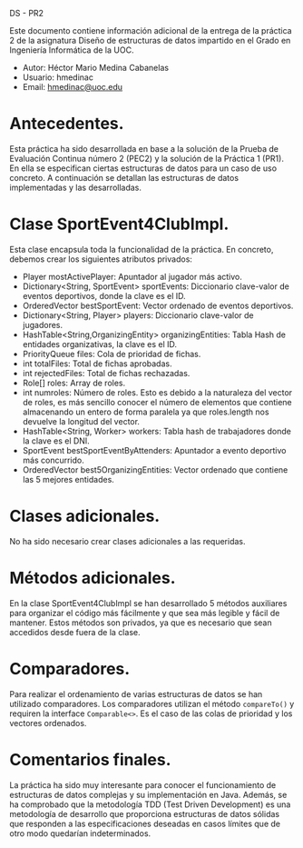 DS - PR2

Este documento contiene información adicional de la entrega de la práctica 2 de la asignatura Diseño de estructuras de
datos impartido en el Grado en Ingeniería Informática de la UOC.

- Autor: Héctor Mario Medina Cabanelas
- Usuario: hmedinac
- Email: hmedinac@uoc.edu

# Antecedentes.

Esta práctica ha sido desarrollada en base a la solución de la Prueba de Evaluación Continua número 2 (PEC2) y la 
solución de la Práctica 1 (PR1). En ella se especifican ciertas estructuras de datos para un caso de uso concreto. A 
continuación se detallan las estructuras de datos  implementadas y las desarrolladas.

# Clase SportEvent4ClubImpl.

Esta clase encapsula toda la funcionalidad de la práctica. En concreto, debemos crear los siguientes atributos privados:

- Player mostActivePlayer: Apuntador al jugador más activo.
- Dictionary<String, SportEvent> sportEvents: Diccionario clave-valor de eventos deportivos, donde la clave es el ID.
- OrderedVector<SportEvent> bestSportEvent: Vector ordenado de eventos deportivos. 
- Dictionary<String, Player> players: Diccionario clave-valor de jugadores.
- HashTable<String,OrganizingEntity> organizingEntities: Tabla Hash de entidades organizativas, la clave es el ID.
- PriorityQueue<File> files: Cola de prioridad de fichas.
- int totalFiles: Total de fichas aprobadas.
- int rejectedFiles: Total de fichas rechazadas.
- Role[] roles: Array de roles.
- int numroles: Número de roles. Esto es debido a la naturaleza del vector de roles, es más sencillo conocer el número de
elementos que contiene almacenando un entero de forma paralela ya que roles.length nos devuelve la longitud del vector.
- HashTable<String, Worker> workers: Tabla hash de trabajadores donde la clave es el DNI.
- SportEvent bestSportEventByAttenders: Apuntador a evento deportivo más concurrido.
- OrderedVector<OrganizingEntity> best5OrganizingEntities: Vector ordenado que contiene las 5 mejores entidades.

# Clases adicionales.

No ha sido necesario crear clases adicionales a las requeridas.

# Métodos adicionales.

En la clase SportEvent4ClubImpl se han desarrollado 5 métodos auxiliares para organizar el código más fácilmente y que sea
más legible y fácil de mantener. Estos métodos son privados, ya que es necesario que sean accedidos desde fuera de la clase.

# Comparadores.

Para realizar el ordenamiento de varias estructuras de datos se han utilizado comparadores. Los comparadores utilizan el 
método `compareTo()` y requiren la interface `Comparable<>`. Es el caso de las colas de prioridad y los vectores ordenados.

# Comentarios finales.

La práctica ha sido muy interesante para conocer el funcionamiento de estructuras de datos complejas y su implementación
en Java. Además, se ha comprobado que la metodología TDD (Test Driven Development) es una metodología de desarrollo que
proporciona estructuras de datos sólidas que responden a las especificaciones deseadas en casos límites que de otro modo
quedarían indeterminados.